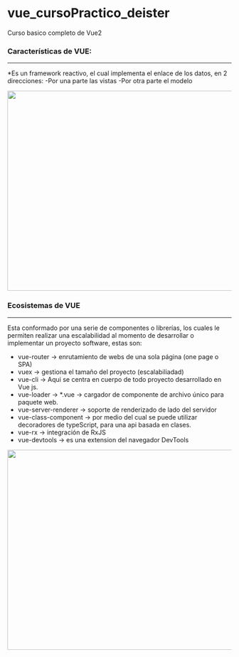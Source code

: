 # vue_cursoPractico_deister
Curso basico completo de Vue2

### Características de VUE:
***
*Es un framework reactivo, el cual implementa el enlace de los datos, en 2 direcciones:
        -Por una parte las vistas
		-Por otra parte el modelo
  
<img src="https://i.postimg.cc/sXsY2brT/framework-reactivo-que-implementa-el-enlace-de-datos-en-dos.png"  height="450" width="600" ></img>

### Ecosistemas de VUE
***
Esta conformado por una serie de componentes o  librerías, los cuales le permiten realizar 
una escalabilidad al momento de desarrollar o implementar un proyecto software, estas son:

* vue-router -> enrutamiento de webs de una sola página (one page o SPA) </br>
* vuex -> gestiona el tamaño del proyecto (escalabiliadad)</br>
* vue-cli -> Aqui se centra en cuerpo de todo proyecto desarrollado en Vue js.</br>
* vue-loader -> *.vue -> cargador de componente de archivo único para paquete web.</br>
* vue-server-renderer -> soporte de renderizado de lado del servidor</br>
* vue-class-component -> por medio del cual se puede utilizar decoradores de typeScript, para una api basada en clases.</br>
* vue-rx -> integración de RxJS </br>
* vue-devtools -> es una extension del navegador DevTools </br>

<img src="https://i.postimg.cc/VLC2nbt2/cuadro.png"  height="450" width="600" ></img>